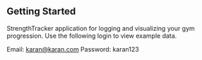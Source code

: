
## Getting Started

StrengthTracker application for logging and visualizing your gym progression. Use the following
login to view example data.

Email: karan@karan.com
Password: karan123





